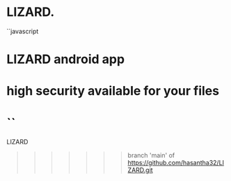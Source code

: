 # LIZARD.

``javascript
# LIZARD android app
# high security available for your files  <h2>
``
=======

LIZARD
>>>>>>> branch 'main' of https://github.com/hasantha32/LIZARD.git
